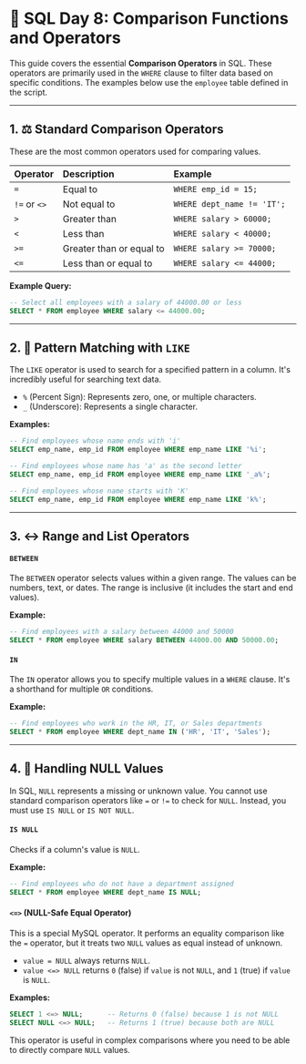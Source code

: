 # 📘 SQL Day 8: Comparison Functions and Operators

This guide covers the essential **Comparison Operators** in SQL. These operators are primarily used in the `WHERE` clause to filter data based on specific conditions. The examples below use the `employee` table defined in the script.

---

## 1. ⚖️ Standard Comparison Operators

These are the most common operators used for comparing values.

| Operator | Description | Example |
| :--- | :--- | :--- |
| `=` | Equal to | `WHERE emp_id = 15;` |
| `!=` or `<>` | Not equal to | `WHERE dept_name != 'IT';` |
| `>` | Greater than | `WHERE salary > 60000;` |
| `<` | Less than | `WHERE salary < 40000;` |
| `>=` | Greater than or equal to | `WHERE salary >= 70000;` |
| `<=` | Less than or equal to | `WHERE salary <= 44000;` |

**Example Query:**
```sql
-- Select all employees with a salary of 44000.00 or less
SELECT * FROM employee WHERE salary <= 44000.00;
```

---

## 2. 🧩 Pattern Matching with `LIKE`

The `LIKE` operator is used to search for a specified pattern in a column. It's incredibly useful for searching text data.

- `%` (Percent Sign): Represents zero, one, or multiple characters.
- `_` (Underscore): Represents a single character.

**Examples:**
```sql
-- Find employees whose name ends with 'i'
SELECT emp_name, emp_id FROM employee WHERE emp_name LIKE '%i';

-- Find employees whose name has 'a' as the second letter
SELECT emp_name, emp_id FROM employee WHERE emp_name LIKE '_a%';

-- Find employees whose name starts with 'K'
SELECT emp_name, emp_id FROM employee WHERE emp_name LIKE 'k%';
```

---

## 3. ↔️ Range and List Operators

#### `BETWEEN`
The `BETWEEN` operator selects values within a given range. The values can be numbers, text, or dates. The range is inclusive (it includes the start and end values).

**Example:**
```sql
-- Find employees with a salary between 44000 and 50000
SELECT * FROM employee WHERE salary BETWEEN 44000.00 AND 50000.00;
```

#### `IN`
The `IN` operator allows you to specify multiple values in a `WHERE` clause. It's a shorthand for multiple `OR` conditions.

**Example:**
```sql
-- Find employees who work in the HR, IT, or Sales departments
SELECT * FROM employee WHERE dept_name IN ('HR', 'IT', 'Sales');
```

---

## 4. 👻 Handling NULL Values

In SQL, `NULL` represents a missing or unknown value. You cannot use standard comparison operators like `=` or `!=` to check for `NULL`. Instead, you must use `IS NULL` or `IS NOT NULL`.

#### `IS NULL`
Checks if a column's value is `NULL`.

**Example:**
```sql
-- Find employees who do not have a department assigned
SELECT * FROM employee WHERE dept_name IS NULL;
```

#### `<=>` (NULL-Safe Equal Operator)
This is a special MySQL operator. It performs an equality comparison like the `=` operator, but it treats two `NULL` values as equal instead of unknown.

- `value = NULL` always returns `NULL`.
- `value <=> NULL` returns `0` (false) if `value` is not `NULL`, and `1` (true) if `value` is `NULL`.

**Examples:**
```sql
SELECT 1 <=> NULL;      -- Returns 0 (false) because 1 is not NULL
SELECT NULL <=> NULL;   -- Returns 1 (true) because both are NULL
```
This operator is useful in complex comparisons where you need to be able to directly compare `NULL` values.